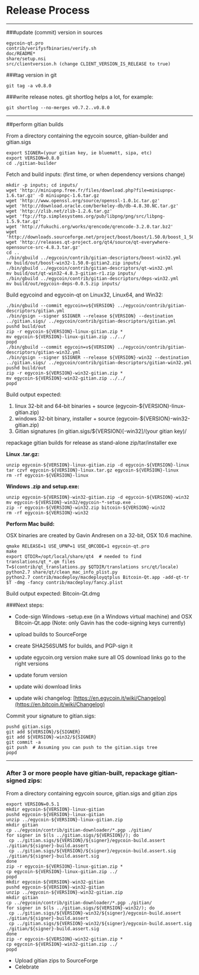 Release Process
====================

* * *

###update (commit) version in sources


	egycoin-qt.pro
	contrib/verifysfbinaries/verify.sh
	doc/README*
	share/setup.nsi
	src/clientversion.h (change CLIENT_VERSION_IS_RELEASE to true)

###tag version in git

	git tag -a v0.8.0

###write release notes. git shortlog helps a lot, for example:

	git shortlog --no-merges v0.7.2..v0.8.0

* * *

##perform gitian builds

 From a directory containing the egycoin source, gitian-builder and gitian.sigs
  
	export SIGNER=(your gitian key, ie bluematt, sipa, etc)
	export VERSION=0.8.0
	cd ./gitian-builder

 Fetch and build inputs: (first time, or when dependency versions change)

	mkdir -p inputs; cd inputs/
	wget 'http://miniupnp.free.fr/files/download.php?file=miniupnpc-1.6.tar.gz' -O miniupnpc-1.6.tar.gz
	wget 'http://www.openssl.org/source/openssl-1.0.1c.tar.gz'
	wget 'http://download.oracle.com/berkeley-db/db-4.8.30.NC.tar.gz'
	wget 'http://zlib.net/zlib-1.2.6.tar.gz'
	wget 'ftp://ftp.simplesystems.org/pub/libpng/png/src/libpng-1.5.9.tar.gz'
	wget 'http://fukuchi.org/works/qrencode/qrencode-3.2.0.tar.bz2'
	wget 'http://downloads.sourceforge.net/project/boost/boost/1.50.0/boost_1_50_0.tar.bz2'
	wget 'http://releases.qt-project.org/qt4/source/qt-everywhere-opensource-src-4.8.3.tar.gz'
	cd ..
	./bin/gbuild ../egycoin/contrib/gitian-descriptors/boost-win32.yml
	mv build/out/boost-win32-1.50.0-gitian2.zip inputs/
	./bin/gbuild ../egycoin/contrib/gitian-descriptors/qt-win32.yml
	mv build/out/qt-win32-4.8.3-gitian-r1.zip inputs/
	./bin/gbuild ../egycoin/contrib/gitian-descriptors/deps-win32.yml
	mv build/out/egycoin-deps-0.0.5.zip inputs/

 Build egycoind and egycoin-qt on Linux32, Linux64, and Win32:
  
	./bin/gbuild --commit egycoin=v${VERSION} ../egycoin/contrib/gitian-descriptors/gitian.yml
	./bin/gsign --signer $SIGNER --release ${VERSION} --destination ../gitian.sigs/ ../egycoin/contrib/gitian-descriptors/gitian.yml
	pushd build/out
	zip -r egycoin-${VERSION}-linux-gitian.zip *
	mv egycoin-${VERSION}-linux-gitian.zip ../../
	popd
	./bin/gbuild --commit egycoin=v${VERSION} ../egycoin/contrib/gitian-descriptors/gitian-win32.yml
	./bin/gsign --signer $SIGNER --release ${VERSION}-win32 --destination ../gitian.sigs/ ../egycoin/contrib/gitian-descriptors/gitian-win32.yml
	pushd build/out
	zip -r egycoin-${VERSION}-win32-gitian.zip *
	mv egycoin-${VERSION}-win32-gitian.zip ../../
	popd

  Build output expected:

  1. linux 32-bit and 64-bit binaries + source (egycoin-${VERSION}-linux-gitian.zip)
  2. windows 32-bit binary, installer + source (egycoin-${VERSION}-win32-gitian.zip)
  3. Gitian signatures (in gitian.sigs/${VERSION}[-win32]/(your gitian key)/

repackage gitian builds for release as stand-alone zip/tar/installer exe

**Linux .tar.gz:**

	unzip egycoin-${VERSION}-linux-gitian.zip -d egycoin-${VERSION}-linux
	tar czvf egycoin-${VERSION}-linux.tar.gz egycoin-${VERSION}-linux
	rm -rf egycoin-${VERSION}-linux

**Windows .zip and setup.exe:**

	unzip egycoin-${VERSION}-win32-gitian.zip -d egycoin-${VERSION}-win32
	mv egycoin-${VERSION}-win32/egycoin-*-setup.exe .
	zip -r egycoin-${VERSION}-win32.zip bitcoin-${VERSION}-win32
	rm -rf egycoin-${VERSION}-win32

**Perform Mac build:**

  OSX binaries are created by Gavin Andresen on a 32-bit, OSX 10.6 machine.

	qmake RELEASE=1 USE_UPNP=1 USE_QRCODE=1 egycoin-qt.pro
	make
	export QTDIR=/opt/local/share/qt4  # needed to find translations/qt_*.qm files
	T=$(contrib/qt_translations.py $QTDIR/translations src/qt/locale)
	python2.7 share/qt/clean_mac_info_plist.py
	python2.7 contrib/macdeploy/macdeployqtplus Bitcoin-Qt.app -add-qt-tr $T -dmg -fancy contrib/macdeploy/fancy.plist

 Build output expected: Bitcoin-Qt.dmg

###Next steps:

* Code-sign Windows -setup.exe (in a Windows virtual machine) and
  OSX Bitcoin-Qt.app (Note: only Gavin has the code-signing keys currently)

* upload builds to SourceForge

* create SHA256SUMS for builds, and PGP-sign it

* update egycoin.org version
  make sure all OS download links go to the right versions

* update forum version

* update wiki download links

* update wiki changelog: [https://en.egycoin.it/wiki/Changelog](https://en.bitcoin.it/wiki/Changelog)

Commit your signature to gitian.sigs:

	pushd gitian.sigs
	git add ${VERSION}/${SIGNER}
	git add ${VERSION}-win32/${SIGNER}
	git commit -a
	git push  # Assuming you can push to the gitian.sigs tree
	popd

-------------------------------------------------------------------------

### After 3 or more people have gitian-built, repackage gitian-signed zips:

From a directory containing egycoin source, gitian.sigs and gitian zips

	export VERSION=0.5.1
	mkdir egycoin-${VERSION}-linux-gitian
	pushd egycoin-${VERSION}-linux-gitian
	unzip ../egycoin-${VERSION}-linux-gitian.zip
	mkdir gitian
	cp ../egycoin/contrib/gitian-downloader/*.pgp ./gitian/
	for signer in $(ls ../gitian.sigs/${VERSION}/); do
	 cp ../gitian.sigs/${VERSION}/${signer}/egycoin-build.assert ./gitian/${signer}-build.assert
	 cp ../gitian.sigs/${VERSION}/${signer}/egycoin-build.assert.sig ./gitian/${signer}-build.assert.sig
	done
	zip -r egycoin-${VERSION}-linux-gitian.zip *
	cp egycoin-${VERSION}-linux-gitian.zip ../
	popd
	mkdir egycoin-${VERSION}-win32-gitian
	pushd egycoin-${VERSION}-win32-gitian
	unzip ../egycoin-${VERSION}-win32-gitian.zip
	mkdir gitian
	cp ../egycoin/contrib/gitian-downloader/*.pgp ./gitian/
	for signer in $(ls ../gitian.sigs/${VERSION}-win32/); do
	 cp ../gitian.sigs/${VERSION}-win32/${signer}/egycoin-build.assert ./gitian/${signer}-build.assert
	 cp ../gitian.sigs/${VERSION}-win32/${signer}/egycoin-build.assert.sig ./gitian/${signer}-build.assert.sig
	done
	zip -r egycoin-${VERSION}-win32-gitian.zip *
	cp egycoin-${VERSION}-win32-gitian.zip ../
	popd

- Upload gitian zips to SourceForge
- Celebrate 
